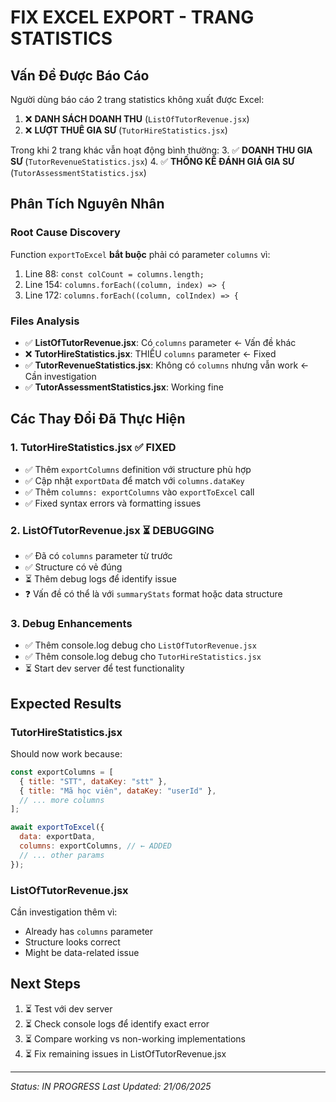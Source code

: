 # FIX EXCEL EXPORT - TRANG STATISTICS

## Vấn Đề Được Báo Cáo

Người dùng báo cáo 2 trang statistics không xuất được Excel:

1. ❌ **DANH SÁCH DOANH THU** (`ListOfTutorRevenue.jsx`)
2. ❌ **LƯỢT THUÊ GIA SƯ** (`TutorHireStatistics.jsx`)

Trong khi 2 trang khác vẫn hoạt động bình thường: 3. ✅ **DOANH THU GIA SƯ** (`TutorRevenueStatistics.jsx`) 4. ✅ **THỐNG KÊ ĐÁNH GIÁ GIA SƯ** (`TutorAssessmentStatistics.jsx`)

## Phân Tích Nguyên Nhân

### Root Cause Discovery

Function `exportToExcel` **bắt buộc** phải có parameter `columns` vì:

1. Line 88: `const colCount = columns.length;`
2. Line 154: `columns.forEach((column, index) => {`
3. Line 172: `columns.forEach((column, colIndex) => {`

### Files Analysis

- ✅ **ListOfTutorRevenue.jsx**: Có `columns` parameter ← Vấn đề khác
- ❌ **TutorHireStatistics.jsx**: THIẾU `columns` parameter ← Fixed
- ✅ **TutorRevenueStatistics.jsx**: Không có `columns` nhưng vẫn work ← Cần investigation
- ✅ **TutorAssessmentStatistics.jsx**: Working fine

## Các Thay Đổi Đã Thực Hiện

### 1. TutorHireStatistics.jsx ✅ FIXED

- ✅ Thêm `exportColumns` definition với structure phù hợp
- ✅ Cập nhật `exportData` để match với `columns.dataKey`
- ✅ Thêm `columns: exportColumns` vào `exportToExcel` call
- ✅ Fixed syntax errors và formatting issues

### 2. ListOfTutorRevenue.jsx ⏳ DEBUGGING

- ✅ Đã có `columns` parameter từ trước
- ✅ Structure có vẻ đúng
- ⏳ Thêm debug logs để identify issue
- ❓ Vấn đề có thể là với `summaryStats` format hoặc data structure

### 3. Debug Enhancements

- ✅ Thêm console.log debug cho `ListOfTutorRevenue.jsx`
- ✅ Thêm console.log debug cho `TutorHireStatistics.jsx`
- ⏳ Start dev server để test functionality

## Expected Results

### TutorHireStatistics.jsx

Should now work because:

```jsx
const exportColumns = [
  { title: "STT", dataKey: "stt" },
  { title: "Mã học viên", dataKey: "userId" },
  // ... more columns
];

await exportToExcel({
  data: exportData,
  columns: exportColumns, // ← ADDED
  // ... other params
});
```

### ListOfTutorRevenue.jsx

Cần investigation thêm vì:

- Already has `columns` parameter
- Structure looks correct
- Might be data-related issue

## Next Steps

1. ⏳ Test với dev server
2. ⏳ Check console logs để identify exact error
3. ⏳ Compare working vs non-working implementations
4. ⏳ Fix remaining issues in ListOfTutorRevenue.jsx

---

_Status: IN PROGRESS_
_Last Updated: 21/06/2025_
